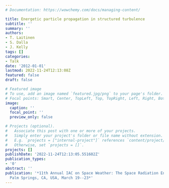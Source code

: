 ```yaml
---
# Documentation: https://wowchemy.com/docs/managing-content/

title: Energetic particle propagation in structured turbulence
subtitle: ''
summary: ''
authors:
- T. Laitinen
- S. Dalla
- J. Kelly
tags: []
categories:
- Talk
date: '2012-01-01'
lastmod: 2022-11-24T12:13:08Z
featured: false
draft: false

# Featured image
# To use, add an image named `featured.jpg/png` to your page's folder.
# Focal points: Smart, Center, TopLeft, Top, TopRight, Left, Right, BottomLeft, Bottom, BottomRight.
image:
  caption: ''
  focal_point: ''
  preview_only: false

# Projects (optional).
#   Associate this post with one or more of your projects.
#   Simply enter your project's folder or file name without extension.
#   E.g. `projects = ["internal-project"]` references `content/project/deep-learning/index.md`.
#   Otherwise, set `projects = []`.
projects: []
publishDate: '2022-11-24T12:13:05.551602Z'
publication_types:
- '0'
abstract: ''
publication: '*11th Annual IAC on Space Weather: The Space Radiation Environment,
  Palm Springs, CA, USA, March 19--23*'
---
```

